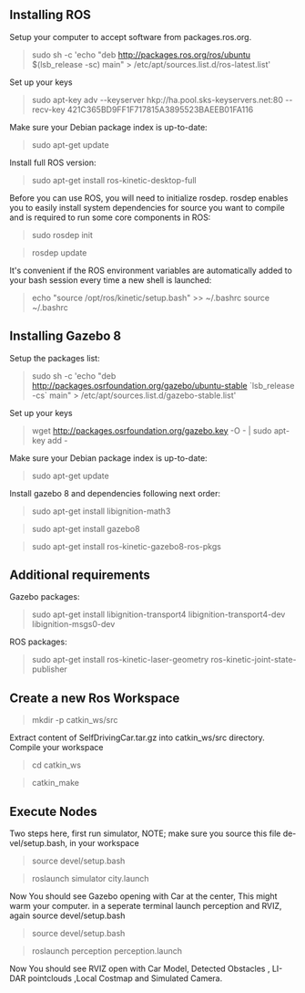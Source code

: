 ## Installing ROS

Setup your computer to accept software from packages.ros.org. 

 > sudo sh -c 'echo "deb http://packages.ros.org/ros/ubuntu $(lsb_release -sc) main" > /etc/apt/sources.list.d/ros-latest.list'

Set up your keys

 > sudo apt-key adv --keyserver hkp://ha.pool.sks-keyservers.net:80 --recv-key 421C365BD9FF1F717815A3895523BAEEB01FA116
 
Make sure your Debian package index is up-to-date: 
 > sudo apt-get update

Install full ROS version: 
 > sudo apt-get install ros-kinetic-desktop-full


Before you can use ROS, you will need to initialize rosdep. rosdep enables you to easily install system dependencies for source you want to compile and is required to run some core components in ROS:
 > sudo rosdep init

 > rosdep update
 
It's convenient if the ROS environment variables are automatically added to your bash session every time a new shell is launched: 
 > echo "source /opt/ros/kinetic/setup.bash" >> ~/.bashrc
 > source ~/.bashrc

## Installing Gazebo 8

Setup the packages list: 

 > sudo sh -c 'echo "deb http://packages.osrfoundation.org/gazebo/ubuntu-stable \`lsb_release -cs\` main" > /etc/apt/sources.list.d/gazebo-stable.list'
 
Set up your keys
 > wget http://packages.osrfoundation.org/gazebo.key -O - | sudo apt-key add -

Make sure your Debian package index is up-to-date: 

 > sudo apt-get update
 
Install gazebo 8 and dependencies following next order: 
 > sudo apt-get install libignition-math3 

 > sudo apt-get install gazebo8

 > sudo apt-get install ros-kinetic-gazebo8-ros-pkgs


## Additional requirements

Gazebo packages: 

 > sudo apt-get  install libignition-transport4 libignition-transport4-dev libignition-msgs0-dev

ROS packages:

 > sudo apt-get install  ros-kinetic-laser-geometry ros-kinetic-joint-state-publisher
 
## Create a new Ros Workspace
> mkdir -p catkin_ws/src

Extract content of SelfDrivingCar.tar.gz into catkin_ws/src directory.
Compile your workspace
> cd catkin_ws

> catkin_make

## Execute Nodes
Two steps here, first run simulator, NOTE; make sure you source this file de-
vel/setup.bash, in your workspace

>source devel/setup.bash 

>roslaunch simulator city.launch

Now  You  should  see  Gazebo  opening  with  Car  at  the  center,  This  might
warm your computer.
in a seperate terminal launch perception and RVIZ, again source devel/setup.bash

>source devel/setup.bash 

>roslaunch perception perception.launch

Now You should see RVIZ open with Car Model, Detected Obstacles , LI-
DAR pointclouds ,Local Costmap and Simulated Camera.
